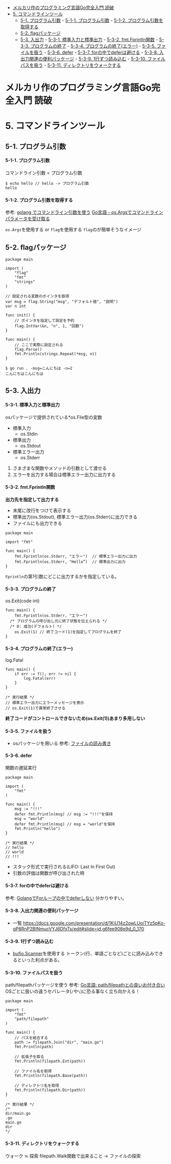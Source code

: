 - [メルカリ作のプログラミング言語Go完全入門 読破](#メルカリ作のプログラミング言語go完全入門-読破)
- [5. コマンドラインツール](#5-コマンドラインツール)
	- [5-1. プログラム引数](#5-1-プログラム引数)
			- [5-1-1. プログラム引数](#5-1-1-プログラム引数)
			- [5-1-2. プログラム引数を取得する](#5-1-2-プログラム引数を取得する)
	- [5-2. flagパッケージ](#5-2-flagパッケージ)
	- [5-3. 入出力](#5-3-入出力)
			- [5-3-1. 標準入力と標準出力](#5-3-1-標準入力と標準出力)
			- [5-3-2. fmt.Fprintln関数](#5-3-2-fmtfprintln関数)
			- [5-3-3. プログラムの終了](#5-3-3-プログラムの終了)
			- [5-3-4. プログラムの終了(エラー)](#5-3-4-プログラムの終了エラー)
			- [5-3-5. ファイルを扱う](#5-3-5-ファイルを扱う)
			- [5-3-6. defer](#5-3-6-defer)
			- [5-3-7. forの中でdeferは避ける](#5-3-7-forの中でdeferは避ける)
			- [5-3-8. 入出力関連の便利パッケージ](#5-3-8-入出力関連の便利パッケージ)
			- [5-3-9. 1行ずつ読み込む](#5-3-9-1行ずつ読み込む)
			- [5-3-10. ファイルパスを扱う](#5-3-10-ファイルパスを扱う)
			- [5-3-11. ディレクトリをウォークする](#5-3-11-ディレクトリをウォークする)
# メルカリ作のプログラミング言語Go完全入門 読破
# 5. コマンドラインツール
## 5-1. プログラム引数
#### 5-1-1. プログラム引数
コマンドライン引数 = プログラム引数
```shell:
$ echo hello // hello -> プログラム引数
hello
```

#### 5-1-2. プログラム引数を取得する
参考:
[golang でコマンドライン引数を使う](https://qiita.com/nakaryooo/items/2d0befa2c1cf347800c3)
[Go言語 - os.Argsでコマンドラインパラメータを受け取る](https://blog.y-yuki.net/entry/2017/04/30/000000)

`os.Args`を使用する or `flag`を使用する
`flag`のが簡単そうなイメージ

## 5-2. flagパッケージ
```go:
package main

import (
	"flag"
	"fmt"
	"strings"
)

// 設定される変数のポインタを取得
var msg = flag.String("msg", "デフォルト値", "説明")
var n int

func init() {
	// ポインタを指定して設定を予約
	flag.IntVar(&n, "n", 1, "回数")
}

func main() {
	// ここで実際に設定される
	flag.Parse()
	fmt.Println(strings.Repeat(*msg, n))
}
```

```shell:
$ go run . -msg=こんにちは -n=2
こんにちはこんにちは
```

## 5-3. 入出力
#### 5-3-1. 標準入力と標準出力
osパッケージで提供されている*os.File型の変数
- 標準入力
  - os.Stdin
- 標準出力
  - os.Stdout
- 標準エラー出力
  - os.Stderr
1. さまざまな関数やメソッドの引数として渡せる
2. エラーを出力する場合は標準エラー出力に出力する

#### 5-3-2. fmt.Fprintln関数
**出力先を指定して出力する**
- 末尾に改行をつけて表示する
- 標準出力(os.Stdout), 標準エラー出力(os.Stderr)に出力できる
- ファイルにも出力できる
```go:
package main

import "fmt"

func main() {
	fmt.Fprintln(os.Stderr, "エラー")  // 標準エラー出力に出力
	fmt.Fprintln(os.Stderr, "Hello”)  // 標準出力に出力
}
```
`Fprintln`の第1引数にどこに出力するかを指定している。

#### 5-3-3. プログラムの終了
os.Exit(code int)
```go:
func main() {
	fmt.Fprintln(os.Stderr, "エラー")
  /* プログラムの呼び出し元に終了状態を伝えられる */
  /* 0: 成功(デフォルト) */
	os.Exit(1) // 終了コード(1)を指定してプログラムを終了
}
```

#### 5-3-4. プログラムの終了(エラー)
log.Fatal
```go:
func main() {
	if err := f(); err != nil {
		log.Fatal(err)
	}
}

/* 実行結果 */
// 標準エラー出力にエラーメッセージを表示
// os.Exit(1)で異常終了させる
```
**終了コードがコントロールできないため(os.Exit(1))あまり多用しない**

#### 5-3-5. ファイルを扱う
- osパッケージを用いる
参考: [ファイルの読み書き](https://zenn.dev/hsaki/books/golang-io-package/viewer/file)

#### 5-3-6. defer
関数の遅延実行
```go:
package main

import (
	"fmt"
)

func main() {
	msg := "!!!"
	defer fmt.Println(msg) // msg := "!!!"を保持
	msg = "world"
	defer fmt.Println(msg) // msg = "world"を保持
	fmt.Println("hello")
}

/* 実行結果 */
// hello
// world
// !!!
```
- スタック形式で実行される(LIFO: Last In First Out)
- 引数の評価は関数が呼び出された時

#### 5-3-7. forの中でdeferは避ける
参考: [GolangでForループの中でdeferしない](https://kamatama41.hatenablog.com/entry/2019/05/31/173346)
分かりやすい。

#### 5-3-8. 入出力関連の便利パッケージ
- 一覧
https://docs.google.com/presentation/d/1KiU14z2owLUoiTYz5pKo-gP8RnP2BINmucVYJ6DfxTs/edit#slide=id.g6fee908e9d_0_170

#### 5-3-9. 1行ずつ読み込む
- [bufio.Scanner](https://zenn.dev/hsaki/books/golang-io-package/viewer/bufio#bufio.scanner:~:text=%E3%82%8F%E3%81%8B%E3%82%8B%E7%B5%90%E6%9E%9C%E3%81%A7%E3%81%99%E3%80%82-,bufio.Scanner,-bufio%E3%83%91%E3%83%83%E3%82%B1%E3%83%BC%E3%82%B8%E3%81%AB)を使用する
トークン(行、単語ごとなど)ごとに読み込みできるといった利点がある。

#### 5-3-10. ファイルパスを扱う
path/filepathパッケージを使う
参考: [Go言語: path/filepathとの良いお付き合い](https://zenn.dev/foxtail88/books/a5e3c432340c28)
OSごとに扱いの違うセパレータ(`/`や`\`)に恐る事なく立ち向かえる！
```go:
package main

import (
	"fmt"
	"path/filepath"
)

func main() {
	// パスを結合する
	path := filepath.Join("dir", "main.go")
	fmt.Println(path)

	// 拡張子を取る
	fmt.Println(filepath.Ext(path))

	// ファイル名を取得
	fmt.Println(filepath.Base(path))

	// ディレクトリ名を取得
	fmt.Println(filepath.Dir(path))
}

/* 実行結果 */
/*
dir/main.go
.go
main.go
dir
*/
```

#### 5-3-11. ディレクトリをウォークする
ウォーク ≒ 探索
filepath.Walk関数で出来ること -> ファイルの探索
